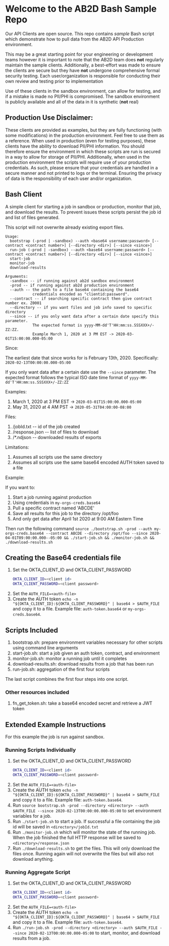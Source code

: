
# Welcome to the AB2D Bash Sample Repo 

Our API Clients are open source. This repo contains *sample* Bash script which demonstrate how to pull data from the AB2D API Production environment.

This may be a great starting point for your engineering or development teams however it is important to note that the AB2D team does **not** regularly maintain the sample clients. Additionally, a best-effort was made to ensure the clients are secure but they have **not** undergone comprehensive formal security testing. Each user/organization is responsible for conducting their own review and testing prior to implementation

Use of these clients in the sandbox environment, can allow for testing, and if a mistake is made no PII/PHI is compromised. The sandbox environment is publicly available and all of the data in it is synthetic (**not** real)

## Production Use Disclaimer:

These clients are provided as examples, but they are fully functioning (with some modifications) in the production environment. Feel free to use them as a reference. When used in production (even for testing purposes), these clients have the ability to download PII/PHI information. You should therefore ensure the environment in which these scripts are run is secured in a way to allow for storage of PII/PHI. Additionally, when used in the production environment the scripts will require use of your production credentials. As such, please ensure that your credentials are handled in a secure manner and not printed to logs or the terminal. Ensuring the privacy of data is the responsibility of each user and/or organization.



## Bash Client

A simple client for starting a job in sandbox or production, monitor that job,
and download the results. To prevent issues these scripts persist the job
id and list of files generated.

This script will not overwrite already existing export files.

```
Usage: 
  bootstrap (-prod | -sandbox) --auth <base64 username:password> [--contract <contract number>] [--directory <dir>] [--since <since>]
  run-job (-prod | -sandbox) --auth <base64 username:password> [--contract <contract number>] [--directory <dir>] [--since <since>]
  start-job
  monitor-job
  download-results

Arguments:
  -sandbox -- if running against ab2d sandbox environment
  -prod -- if running against ab2d production environment
  --auth -- the path to a file base64 containing the base64
            credentials encoded as "clientid:password".
  --contract -- if searching specific contract then give contract number ex. Z0001
  --directory -- if you want files and job info saved to specific directory
  --since -- if you only want data after a certain date specify this parameter.
            The expected format is yyyy-MM-dd'T'HH:mm:ss.SSSXXX+/-ZZ:ZZ.
            Example March 1, 2020 at 3 PM EST -> 2020-03-01T15:00:00.000-05:00
```

Since:

The earliest date that since works for is February 13th, 2020. Specifically: `2020-02-13T00:00:00.000-05:00`

If you only want data after a certain date use the `--since` parameter. The expected format follows the typical
ISO date time format of `yyyy-MM-dd'T'HH:mm:ss.SSSXXX+/-ZZ:ZZ`

Examples:
1. March 1, 2020 at 3 PM EST -> `2020-03-01T15:00:00.000-05:00`
2. May 31, 2020 at 4 AM PST -> `2020-05-31T04:00:00-08:00`

Files:

1. <directory>/jobId.txt -- id of the job created
1. <directory>/response.json -- list of files to download 
1. <directory>/*.ndjson -- downloaded results of exports 

Limitations:

1. Assumes all scripts use the same directory
2. Assumes all scripts use the same base64 encoded AUTH token saved to a file

Example:

If you want to:
1. Start a job running against production
1. Using credentials in `my-orgs-creds.base64`
1. Pull a specific contract named 'ABCDE'
1. Save all results for this job to the directory /opt/foo
1. And only get data after April 1st 2020 at 9:00 AM Eastern Time

Then run the following command
`source ./bootstrap.sh -prod --auth my-orgs-creds.base64 --contract ABCDE --directory /opt/foo --since 2020-04-01T09:00:00.000--05:00 &&
 ./start-job.sh && ./monitor-job.sh && ./download-results.sh`

## Creating the Base64 credentials file

1. Set the OKTA_CLIENT_ID and OKTA_CLIENT_PASSWORD
   ```bash
   OKTA_CLIENT_ID=<client id>
   OKTA_CLIENT_PASSWORD=<client password>
   ```
1. Set the `AUTH_FILE=<auth-file>`
1. Create the AUTH token `echo -n "${OKTA_CLIENT_ID}:${OKTA_CLIENT_PASSWORD}" | base64 > $AUTH_FILE`
   and copy it to a file. Example file: `auth-token.base64` or `my-orgs-creds.base64`.


## Scripts Included

1. bootstrap.sh: prepare environment variables necessary for other scripts using command line arguments
1. start-job.sh: start a job given an auth token, contract, and environment
1. monitor-job.sh: monitor a running job until it completes
1. download-results.sh: download results from a job that has been run
1. run-job.sh: aggregation of the first four scripts

The last script combines the first four steps into one script.

### Other resources included

1. fn_get_token.sh: take a base64 encoded secret and retrieve a JWT token

## Extended Example Instructions

For this example the job is run against sandbox.

### Running Scripts Individually

1. Set the OKTA_CLIENT_ID and OKTA_CLIENT_PASSWORD
   ```bash
   OKTA_CLIENT_ID=<client id>
   OKTA_CLIENT_PASSWORD=<client password>
   ```
1. Set the `AUTH_FILE=<auth-file>` 
1. Create the AUTH token `echo -n "${OKTA_CLIENT_ID}:${OKTA_CLIENT_PASSWORD}" | base64 > $AUTH_FILE`
and copy it to a file. Example file: `auth-token.base64`.
1. Run `source bootstrap.sh -prod --directory <directory> --auth $AUTH_FILE --since 2020-02-13T00:00:00.000-05:00` to set environment variables for a job.
1. Run `./start-job.sh` to start a job. If successful a file containing
the job id will be saved in `<directory>/jobId.txt`
1. Run `./monitor-job.sh` which will monitor the state of the running job. When the job
finished the full HTTP response will be saved to `<directory>/response.json`
1. Run `./download-results.sh` to get the files. This will only download the files once. Running again
will not overwrite the files but will also not download anything.

### Running Aggregate Script

1. Set the OKTA_CLIENT_ID and OKTA_CLIENT_PASSWORD
   ```bash
   OKTA_CLIENT_ID=<client id>
   OKTA_CLIENT_PASSWORD=<client password>
   ```
1. Set the `AUTH_FILE=<auth-file>` 
1. Create the AUTH token `echo -n "${OKTA_CLIENT_ID}:${OKTA_CLIENT_PASSWORD}" | base64 > $AUTH_FILE`
and copy it to a file. Example file: `auth-token.base64`.
1. Run `./run-job.sh -prod --directory <directory> --auth $AUTH_FILE --since 2020-02-13T00:00:00.000-05:00` to start,
   monitor, and download results from a job.